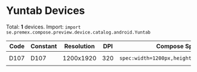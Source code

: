 # Yuntab Devices

Total: **1** devices. Import: `import se.premex.compose.preview.device.catalog.android.Yuntab`

| Code | Constant | Resolution | DPI | Compose Spec | Preview Usage |
|------|----------|------------|-----|-------------|---------------|
| D107 | D107 | 1200x1920 | 320 | `spec:width=1200px,height=1920px,dpi=320` | `@Preview(device = Yuntab.D107)` |

<!-- Generated automatically. Do not edit manually. -->
